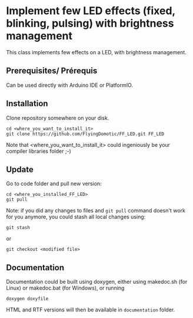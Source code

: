 # Implement few LED effects (fixed, blinking, pulsing) with brightness management

This class implements few effects on a LED, with brightness management.

## Prerequisites/ Prérequis

Can be used directly with Arduino IDE or PlatformIO.

## Installation

Clone repository somewhere on your disk.
```
cd <where_you_want_to_install_it>
git clone https://github.com/FlyingDomotic/FF_LED.git FF_LED
```

Note that <where_you_want_to_install_it> could ingeniously be your compiler libraries folder ;-)

## Update

Go to code folder and pull new version:
```
cd <where_you_installed_FF_LED>
git pull
```

Note: if you did any changes to files and `git pull` command doesn't work for you anymore, you could stash all local changes using:
```
git stash
```
or
```
git checkout <modified file>
```

## Documentation

Documentation could be built using doxygen, either using makedoc.sh (for Linux) or makedoc.bat (for Windows), or running
```
doxygen doxyfile
```

HTML and RTF versions will then be available in `documentation` folder.
